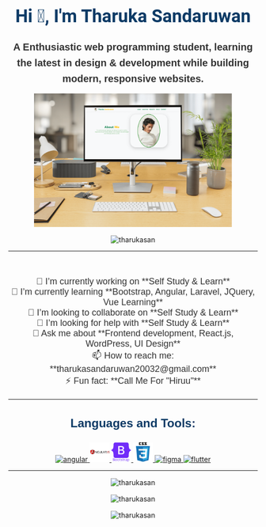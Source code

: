 <!-- Profile Image (DP) -->
<p align="center">
</p>

<h1 align="center" style="font-family: 'Roboto', sans-serif; font-size: 36px; font-weight: bold; color: #0D3B66;">Hi 👋, I'm Tharuka Sandaruwan</h1>

<h3 align="center" style="font-family: 'Montserrat', sans-serif; font-size: 20px; color: #333; max-width: 800px; margin: 0 auto; line-height: 1.6;">
    A Enthusiastic web programming student, learning the latest in design & development while building modern, responsive websites.
</h3>

<!-- Coding Image (optional) -->
<p align="center">
    <img src="1-p.png" alt="Coding" width="400" height="auto" />
</p>

<!-- Profile views counter -->
<p align="center"> 
    <img src="https://komarev.com/ghpvc/?username=tharukasan&label=Profile%20views&color=0e75b6&style=flat" alt="tharukasan" />
</p>
<hr><br>
<p align="center" style="font-family: 'Montserrat', sans-serif; font-size: 18px; color: #333; max-width: 1000px; margin: 20px auto;">
    🔭 I’m currently working on **Self Study & Learn**<br>
    🌱 I’m currently learning **Bootstrap, Angular, Laravel, JQuery, Vue Learning**<br>
    👯 I’m looking to collaborate on **Self Study & Learn**<br>
    🤝 I’m looking for help with **Self Study & Learn**<br>
    💬 Ask me about **Frontend development, React.js, WordPress, UI Design**<br>
    📫 How to reach me: **tharukasandaruwan20032@gmail.com**<br>
    ⚡ Fun fact: **Call Me For "Hiruu"**
</p>


<hr>

<!-- Languages and Tools section -->
<h3 align="center" style="font-family: 'Montserrat', sans-serif; font-size: 24px; color: #0D3B66;">Languages and Tools:</h3>
<p align="center">
    <a href="https://angular.io" target="_blank" rel="noreferrer">
        <img src="https://angular.io/assets/images/logos/angular/angular.svg" alt="angular" width="40" height="40"/>
    </a> 
    <a href="https://angular.io" target="_blank" rel="noreferrer">
        <img src="https://raw.githubusercontent.com/devicons/devicon/master/icons/angularjs/angularjs-original-wordmark.svg" alt="angularjs" width="40" height="40"/>
    </a> 
    <a href="https://getbootstrap.com" target="_blank" rel="noreferrer">
        <img src="https://raw.githubusercontent.com/devicons/devicon/master/icons/bootstrap/bootstrap-plain-wordmark.svg" alt="bootstrap" width="40" height="40"/>
    </a> 
    <a href="https://www.w3schools.com/css/" target="_blank" rel="noreferrer">
        <img src="https://raw.githubusercontent.com/devicons/devicon/master/icons/css3/css3-original-wordmark.svg" alt="css3" width="40" height="40"/>
    </a> 
    <a href="https://www.figma.com/" target="_blank" rel="noreferrer">
        <img src="https://www.vectorlogo.zone/logos/figma/figma-icon.svg" alt="figma" width="40" height="40"/>
    </a> 
    <a href="https://flutter.dev" target="_blank" rel="noreferrer">
        <img src="https://www.vectorlogo.zone/logos/flutterio/flutterio-icon.svg" alt="flutter" width="40" height="40"/>
    </a>
</p>
<hr>
<!-- GitHub Stats -->
<p align="center">
    <img align="center" src="https://github-readme-stats.vercel.app/api/top-langs?username=tharukasan&show_icons=true&locale=en&layout=compact" alt="tharukasan" />
</p>

<p align="center">
    <img align="center" src="https://github-readme-stats.vercel.app/api?username=tharukasan&show_icons=true&locale=en" alt="tharukasan" />
</p>

<p align="center">
    <img align="center" src="https://github-readme-streak-stats.herokuapp.com/?user=tharukasan&" alt="tharukasan" />
</p>
